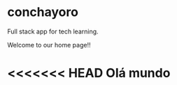 # conchayoro

Full stack app for tech learning.

Welcome to our home page!!

<<<<<<< HEAD
Olá mundo
=======
